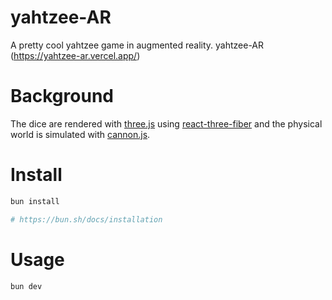 # yahtzee-AR


A pretty cool yahtzee game in augmented reality.
yahtzee-AR
(https://yahtzee-ar.vercel.app/)

# Background


The dice are rendered with [three.js](https://github.com/mrdoob/three.js) using [react-three-fiber](https://github.com/pmndrs/react-three-fiber) and the physical world is simulated with [cannon.js](https://github.com/schteppe/cannon.js).

# Install

```sh
bun install

# https://bun.sh/docs/installation
```

# Usage

```sh
bun dev
```

